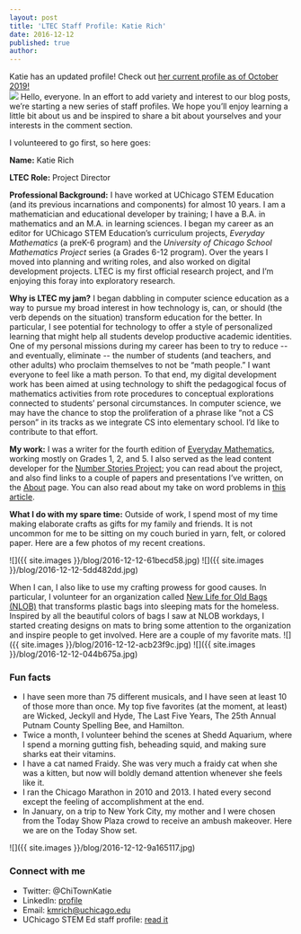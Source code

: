 ```yaml
---
layout: post
title: 'LTEC Staff Profile: Katie Rich'
date: 2016-12-12
published: true
author:
---
```


<div class="messageWarning">Katie has an updated profile! Check out <a href="/2019/10/10/staff-profile-katie-rich">her current profile as of October 2019!</a></div>

<img src="http://everydaycomputing.org/static/img/portfolio/rich.jpg" class="post-main-image-right">
Hello, everyone. In an effort to add variety and interest to our blog posts, we’re starting a new series of staff profiles. We hope you’ll enjoy learning a little bit about us and be inspired to share a bit about yourselves and your interests in the comment section.

<!--excerpt-->

I volunteered to go first, so here goes:

**Name:** Katie Rich

**LTEC Role:**  Project Director

**Professional Background:** I have worked at UChicago STEM Education (and its previous incarnations and components) for almost 10 years. I am a mathematician and educational developer by training; I have a B.A. in mathematics and an M.A. in learning sciences. I began my career as an editor for UChicago STEM Education’s curriculum projects, *Everyday Mathematics* (a preK-6 program) and the *University of Chicago School Mathematics Project* series (a Grades 6-12 program). Over the years I moved into planning and writing roles, and also worked on digital development projects. LTEC is my first official research project, and I’m enjoying this foray into exploratory research.


**Why is LTEC my jam?** I began dabbling in computer science education as a way to pursue my broad interest in how technology is, can, or should (the verb depends on the situation) transform education for the better. In particular, I see potential for technology to offer a style of personalized learning that might help all students develop productive academic identities. One of my personal missions during my career has been to try to reduce -- and eventually, eliminate -- the number of students (and teachers, and other adults) who proclaim themselves to not be “math people.” I want everyone to feel like  a math person. To that end, my digital development work has been aimed at using technology to shift the pedagogical focus of mathematics activities from rote procedures to conceptual explorations connected to students’ personal circumstances. In computer science, we may have the chance to stop the proliferation of a phrase like “not a CS person” in its tracks as we integrate CS into elementary school. I’d like to contribute to that effort.

**My work:** I was a writer for the fourth edition of [Everyday Mathematics](http://everydaymath.uchicago.edu/), working mostly on Grades 1, 2, and 5. I also served as the lead content developer for the [Number Stories Project](http://numberstories.uchicago.edu/); you can read about the project, and also find links to a couple of papers and presentations I’ve written, on the [About](http://numberstories.uchicago.edu/about) page. You can also read about my take on word problems in [this article](https://www.noodle.com/articles/why-math-word-problems-fail-and-how-we-can-get-them-right238).

**What I do with my spare time:** Outside of work, I spend most of my time making elaborate crafts as gifts for my family and friends. It is not uncommon for me to be sitting on my couch buried in yarn, felt, or colored paper. Here are a few photos of my recent creations.

![]({{ site.images }}/blog/2016-12-12-61becd58.jpg)
![]({{ site.images }}/blog/2016-12-12-5dd482dd.jpg)

When I can, I also like to use my crafting prowess for good causes. In particular, I volunteer for an organization called [New Life for Old Bags (NLOB)](http://www.unitedinfaith.org/newlifeforoldbags.html) that transforms plastic bags into sleeping mats for the homeless. Inspired by all the beautiful colors of bags I saw at NLOB workdays, I started creating designs on mats to bring some attention to the organization and inspire people to get involved. Here are a couple of my favorite mats.
![]({{ site.images }}/blog/2016-12-12-acb23f9c.jpg)
![]({{ site.images }}/blog/2016-12-12-044b675a.jpg)

### Fun facts ###
* I have seen more than 75 different musicals, and I have seen at least 10 of those more than once. My top five favorites (at the moment, at least) are Wicked, Jeckyll and Hyde, The Last Five Years, The 25th Annual Putnam County Spelling Bee, and Hamilton.
* Twice a month, I volunteer behind the scenes at Shedd Aquarium, where I spend a morning gutting fish, beheading squid, and making sure sharks eat their vitamins.
* I have a cat named Fraidy. She was very much a fraidy cat when she was a kitten, but now will boldly demand attention whenever she feels like it.
* I ran the Chicago Marathon in 2010 and 2013. I hated every second except the feeling of accomplishment at the end.
* In January, on a trip to New York City, my mother and I were chosen from the Today Show Plaza crowd to receive an ambush makeover. Here we are on the Today Show set.

![]({{ site.images }}/blog/2016-12-12-9a165117.jpg)


### Connect with me ###
* Twitter: @ChiTownKatie
* LinkedIn: [profile](https://www.linkedin.com/in/katie-rich-1333719b)
* Email: [kmrich@uchicago.edu](mailto:kmrich@uchicago.edu)
* UChicago STEM Ed staff profile: [read it](http://stemeducation.uchicago.edu/staff/katie-rich/)
